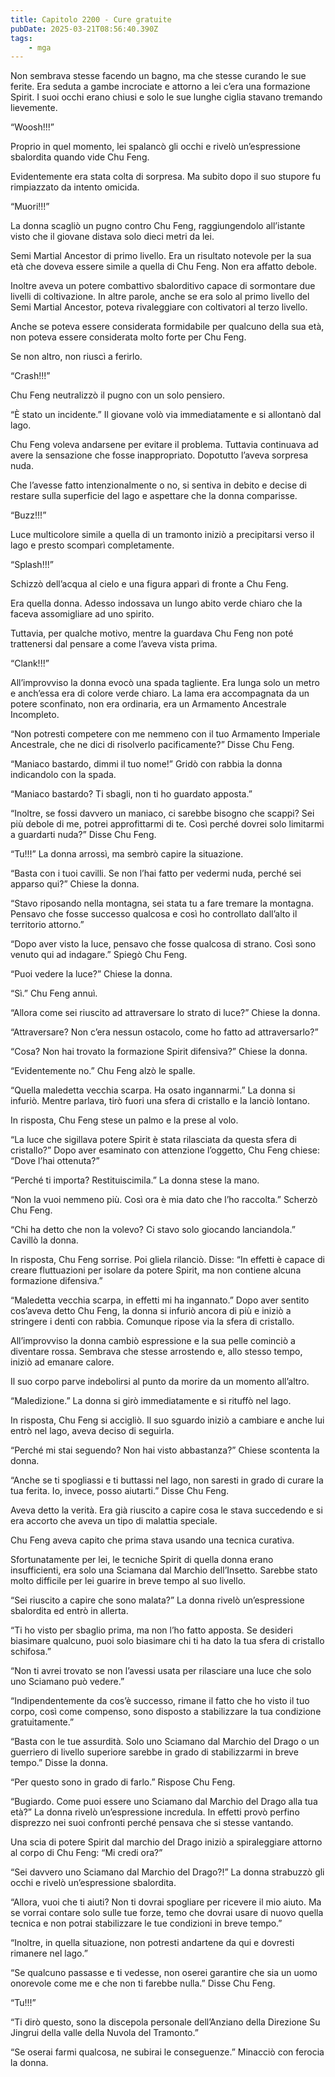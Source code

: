 ```yaml
---
title: Capitolo 2200 - Cure gratuite
pubDate: 2025-03-21T08:56:40.390Z
tags:
    - mga
---
```



Non sembrava stesse facendo un bagno, ma che stesse curando le sue ferite. Era seduta a gambe incrociate e attorno a lei c’era una formazione Spirit. I suoi occhi erano chiusi e solo le sue lunghe ciglia stavano tremando lievemente.


“Woosh!!!”


Proprio in quel momento, lei spalancò gli occhi e rivelò un’espressione sbalordita quando vide Chu Feng.


Evidentemente era stata colta di sorpresa. Ma subito dopo il suo stupore fu rimpiazzato da intento omicida.

“Muori!!!”


La donna scagliò un pugno contro Chu Feng, raggiungendolo all’istante visto che il giovane distava solo dieci metri da lei.


Semi Martial Ancestor di primo livello. Era un risultato notevole per la sua età che doveva essere simile a quella di Chu Feng. Non era affatto debole.


Inoltre aveva un potere combattivo sbalorditivo capace di sormontare due livelli di coltivazione. In altre parole, anche se era solo al primo livello del Semi Martial Ancestor, poteva rivaleggiare con coltivatori al terzo livello.


Anche se poteva essere considerata formidabile per qualcuno della sua età, non poteva essere considerata molto forte per Chu Feng.


Se non altro, non riuscì a ferirlo.


“Crash!!!”


Chu Feng neutralizzò il pugno con un solo pensiero.

“È stato un incidente.” Il giovane volò via immediatamente e si allontanò dal lago.


Chu Feng voleva andarsene per evitare il problema. Tuttavia continuava ad avere la sensazione che fosse inappropriato. Dopotutto l’aveva sorpresa nuda.


Che l’avesse fatto intenzionalmente o no, si sentiva in debito e decise di restare sulla superficie del lago e aspettare che la donna comparisse.

“Buzz!!!”


Luce multicolore simile a quella di un tramonto iniziò a precipitarsi verso il lago e presto scomparì completamente.


“Splash!!!”


Schizzò dell’acqua al cielo e una figura apparì di fronte a Chu Feng.

Era quella donna. Adesso indossava un lungo abito verde chiaro che la faceva assomigliare ad uno spirito.


Tuttavia, per qualche motivo, mentre la guardava Chu Feng non poté trattenersi dal pensare a come l’aveva vista prima.

“Clank!!!”


All’improvviso la donna evocò una spada tagliente. Era lunga solo un metro e anch’essa era di colore verde chiaro. La lama era accompagnata da un potere sconfinato, non era ordinaria, era un Armamento Ancestrale Incompleto.


“Non potresti competere con me nemmeno con il tuo Armamento Imperiale Ancestrale, che ne dici di risolverlo pacificamente?” Disse Chu Feng.


“Maniaco bastardo, dimmi il tuo nome!” Gridò con rabbia la donna indicandolo con la spada.

“Maniaco bastardo? Ti sbagli, non ti ho guardato apposta.”

“Inoltre, se fossi davvero un maniaco, ci sarebbe bisogno che scappi? Sei più debole di me, potrei approfittarmi di te. Così perché dovrei solo limitarmi a guardarti nuda?” Disse Chu Feng.


“Tu!!!” La donna arrossì, ma sembrò capire la situazione.


“Basta con i tuoi cavilli. Se non l’hai fatto per vedermi nuda, perché sei apparso qui?” Chiese la donna.

“Stavo riposando nella montagna, sei stata tu a fare tremare la montagna. Pensavo che fosse successo qualcosa e così ho controllato dall’alto il territorio attorno.”


“Dopo aver visto la luce, pensavo che fosse qualcosa di strano. Così sono venuto qui ad indagare.” Spiegò Chu Feng.


“Puoi vedere la luce?” Chiese la donna.

“Sì.” Chu Feng annuì.

“Allora come sei riuscito ad attraversare lo strato di luce?” Chiese la donna.

“Attraversare? Non c’era nessun ostacolo, come ho fatto ad attraversarlo?”


“Cosa? Non hai trovato la formazione Spirit difensiva?” Chiese la donna.


“Evidentemente no.” Chu Feng alzò le spalle.

“Quella maledetta vecchia scarpa. Ha osato ingannarmi.” La donna si infuriò. Mentre parlava, tirò fuori una sfera di cristallo e la lanciò lontano.


In risposta, Chu Feng stese un palmo e la prese al volo.


“La luce che sigillava potere Spirit è stata rilasciata da questa sfera di cristallo?” Dopo aver esaminato con attenzione l’oggetto, Chu Feng chiese: “Dove l’hai ottenuta?”


“Perché ti importa? Restituiscimila.” La donna stese la mano.

“Non la vuoi nemmeno più. Così ora è mia dato che l’ho raccolta.” Scherzò Chu Feng.


“Chi ha detto che non la volevo? Ci stavo solo giocando lanciandola.” Cavillò la donna.


In risposta, Chu Feng sorrise. Poi gliela rilanciò. Disse: “In effetti è capace di creare fluttuazioni per isolare da potere Spirit, ma non contiene alcuna formazione difensiva.”

“Maledetta vecchia scarpa, in effetti mi ha ingannato.” Dopo aver sentito cos’aveva detto Chu Feng, la donna si infuriò ancora di più e iniziò a stringere i denti con rabbia. Comunque ripose via la sfera di cristallo.


All’improvviso la donna cambiò espressione e la sua pelle cominciò a diventare rossa. Sembrava che stesse arrostendo e, allo stesso tempo, iniziò ad emanare calore.


Il suo corpo parve indebolirsi al punto da morire da un momento all’altro.


“Maledizione.” La donna si girò immediatamente e si rituffò nel lago.


In risposta, Chu Feng si accigliò. Il suo sguardo iniziò a cambiare e anche lui entrò nel lago, aveva deciso di seguirla.

“Perché mi stai seguendo? Non hai visto abbastanza?” Chiese scontenta la donna.


“Anche se ti spogliassi e ti buttassi nel lago, non saresti in grado di curare la tua ferita. Io, invece, posso aiutarti.” Disse Chu Feng.


Aveva detto la verità. Era già riuscito a capire cosa le stava succedendo e si era accorto che aveva un tipo di malattia speciale.


Chu Feng aveva capito che prima stava usando una tecnica curativa.

Sfortunatamente per lei, le tecniche Spirit di quella donna erano insufficienti, era solo una Sciamana dal Marchio dell’Insetto. Sarebbe stato molto difficile per lei guarire in breve tempo al suo livello.


“Sei riuscito a capire che sono malata?” La donna rivelò un’espressione sbalordita ed entrò in allerta.


“Ti ho visto per sbaglio prima, ma non l’ho fatto apposta. Se desideri biasimare qualcuno, puoi solo biasimare chi ti ha dato la tua sfera di cristallo schifosa.”


“Non ti avrei trovato se non l’avessi usata per rilasciare una luce che solo uno Sciamano può vedere.”


“Indipendentemente da cos’è successo, rimane il fatto che ho visto il tuo corpo, così come compenso, sono disposto a stabilizzare la tua condizione gratuitamente.”


“Basta con le tue assurdità. Solo uno Sciamano dal Marchio del Drago o un guerriero di livello superiore sarebbe in grado di stabilizzarmi in breve tempo.” Disse la donna.

“Per questo sono in grado di farlo.” Rispose Chu Feng.


“Bugiardo. Come puoi essere uno Sciamano dal Marchio del Drago alla tua età?” La donna rivelò un’espressione incredula. In effetti provò perfino disprezzo nei suoi confronti perché pensava che si stesse vantando.


Una scia di potere Spirit dal marchio del Drago iniziò a spiraleggiare attorno al corpo di Chu Feng: “Mi credi ora?”


“Sei davvero uno Sciamano dal Marchio del Drago?!” La donna strabuzzò gli occhi e rivelò un’espressione sbalordita.


“Allora, vuoi che ti aiuti? Non ti dovrai spogliare per ricevere il mio aiuto. Ma se vorrai contare solo sulle tue forze, temo che dovrai usare di nuovo quella tecnica e non potrai stabilizzare le tue condizioni in breve tempo.”


“Inoltre, in quella situazione, non potresti andartene da qui e dovresti rimanere nel lago.”

“Se qualcuno passasse e ti vedesse, non oserei garantire che sia un uomo onorevole come me e che non ti farebbe nulla.” Disse Chu Feng.


“Tu!!!”


“Ti dirò questo, sono la discepola personale dell’Anziano della Direzione Su Jingrui della valle della Nuvola del Tramonto.”


“Se oserai farmi qualcosa, ne subirai le conseguenze.” Minacciò con ferocia la donna.

